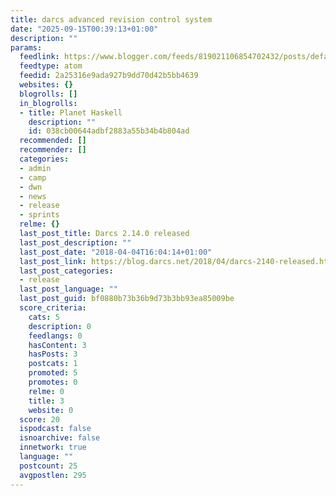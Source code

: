 ```yaml
---
title: darcs advanced revision control system
date: "2025-09-15T00:39:13+01:00"
description: ""
params:
  feedlink: https://www.blogger.com/feeds/819021106854702432/posts/default
  feedtype: atom
  feedid: 2a25316e9ada927b9dd70d42b5bb4639
  websites: {}
  blogrolls: []
  in_blogrolls:
  - title: Planet Haskell
    description: ""
    id: 038cb00644adbf2883a55b34b4b804ad
  recommended: []
  recommender: []
  categories:
  - admin
  - camp
  - dwn
  - news
  - release
  - sprints
  relme: {}
  last_post_title: Darcs 2.14.0 released
  last_post_description: ""
  last_post_date: "2018-04-04T16:04:14+01:00"
  last_post_link: https://blog.darcs.net/2018/04/darcs-2140-released.html
  last_post_categories:
  - release
  last_post_language: ""
  last_post_guid: bf0880b73b36b9d73b3bb93ea85009be
  score_criteria:
    cats: 5
    description: 0
    feedlangs: 0
    hasContent: 3
    hasPosts: 3
    postcats: 1
    promoted: 5
    promotes: 0
    relme: 0
    title: 3
    website: 0
  score: 20
  ispodcast: false
  isnoarchive: false
  innetwork: true
  language: ""
  postcount: 25
  avgpostlen: 295
---
```

